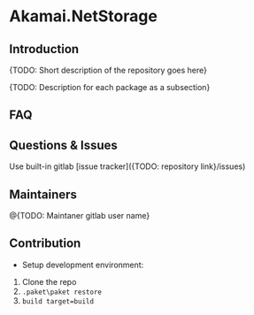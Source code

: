# Akamai.NetStorage

## Introduction
{TODO: Short description of the repository goes here}

{TODO: Description for each package as a subsection}

## FAQ

## Questions & Issues

Use built-in gitlab [issue tracker]({TODO: repository link}/issues)

## Maintainers
@{TODO: Maintaner gitlab user name}

## Contribution

* Setup development environment:

1. Clone the repo
2. ```.paket\paket restore``` 
3. ```build target=build```
